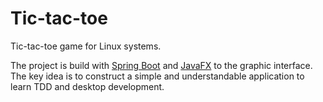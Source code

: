 # Tic-tac-toe
Tic-tac-toe game for Linux systems.

The project is build with [Spring Boot](https://spring.io/projects/spring-boot) and [JavaFX](https://openjfx.io/) to the graphic interface.
The key idea is to construct a simple and understandable application to learn TDD and desktop development.
